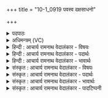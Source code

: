 +++
title = "10-1_0919 पवस्व दक्षसाधनो"

+++
<details><summary>पदपाठः</summary>

प꣡व꣢꣯स्व। द꣣क्षसा꣡ध꣢नः। द꣣क्ष। सा꣡ध꣢꣯नः। दे꣣वे꣡भ्यः꣢। पी꣣त꣡ये꣢। ह꣣रे। मरु꣡द्भ्यः꣢। वा꣣य꣢वे꣢। म꣡दः꣢꣯। ९१९।
</details>

<details><summary>अधिमन्त्रम् (VC)</summary>

- पवमानः सोमः
- दृढच्युत आगस्त्यः
- गायत्री
- षड्जः
</details>

<details><summary>हिन्दी : आचार्य रामनाथ वेदालंकार - विषयः</summary>

प्रथम ऋचा की पूर्वार्चिक में क्रमाङ्क ४७४ पर ब्रह्म के पास से आनन्दरस-प्रवाह के विषय में व्याख्या हो चुकी है। यहाँ गुरु-शिष्य का विषय वर्णित करते हैं।
</details>

<details><summary>हिन्दी : आचार्य रामनाथ वेदालंकार - पदार्थः</summary>

पदार्थान्वयभाषाः -  हे(हरे)दोषों को हरनेवाले आचार्य! (दक्षसाधनः)विद्या,सच्चरित्रता,ब्रह्मचर्य आदि बलों को सिद्ध करनेवाले आप(देवेभ्यः पीतये)दिव्यगुणी शिष्यों के पान के लिए(पवस्व)ज्ञानरस प्रवाहित करो और(मरुद्भ्यः)उन प्राणायाम के साधक शिष्यों की(वायवे)प्रगति के लिए(मदः)उत्साहकारी होवो ॥१॥
</details>

<details><summary>हिन्दी : आचार्य रामनाथ वेदालंकार - भावार्थः</summary>

भावार्थभाषाः -  आचार्य को चाहिए कि शिष्यों के लिए जो-जो आवश्यक हो,वह-वह सब करे,जिससे वे विद्या में पारङ्गत,सच्चरित्र,ब्रह्मचारी,प्रगतिशील और कर्मयोगी होवें ॥१॥
</details>

<details><summary>संस्कृत : आचार्य रामनाथ वेदालंकार - विषयः</summary>

तत्र प्रथमा ऋक् पूर्वार्चिके ४७४ क्रमाङ्के ब्रह्मणः सकाशादानन्दरसप्रवहणविषये व्याख्याता। अत्र गुरुशिष्यविषयो वर्ण्यते।
</details>

<details><summary>संस्कृत : आचार्य रामनाथ वेदालंकार - पदार्थः</summary>

पदार्थान्वयभाषाः -  हे(हरे)दोषहर्तः आचार्य! (दक्षसाधनः)सच्चारित्र्यविद्याब्रह्मचर्यादिबलानां साधयिता त्वम्(देवेभ्यः पीतये)दिव्यगुणयुक्तानां शिष्याणां पानाय(पवस्व)ज्ञानरसं प्रवाहय। किञ्च(मरुद्भ्यः)तेषां प्राणायामसाधकानां शिष्याणां(वायवे)प्रगतये(मदः)उत्साहकरः भवेति शेषः।[देवेभ्यः मरुद्भ्यः इत्युभयत्र ‘षष्ठ्यर्थे चतुर्थीति वाच्यम्’ वा० २।३।६२ इति वार्तिकेन षष्ठ्यर्थे चतुर्थी]॥१॥
</details>

<details><summary>संस्कृत : आचार्य रामनाथ वेदालंकार - भावार्थः</summary>

भावार्थभाषाः -  आचार्येण शिष्याणां कृते यद्यदावश्यकं तत्तत् सर्वं कर्तव्यं येन ते विद्यापारंगताः सच्चरित्रा ब्रह्मचारिणः प्रगतिशीलाः कर्मयोगिनश्च भवेयुः ॥१॥
</details>

<details><summary>संस्कृत : आचार्य रामनाथ वेदालंकार - पादटिप्पनी</summary>

टिप्पणी:   १.ऋ० ९।२५।१,साम० ४७४।
</details>
